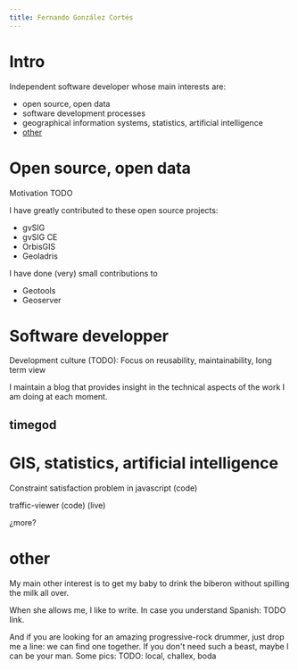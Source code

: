 ```yaml
---
title: Fernando González Cortés
---
```


# Intro
	
Independent software developer whose main interests are:

* open source, open data
* software development processes
* geographical information systems, statistics, artificial intelligence
* [other](#other)

# Open source, open data

Motivation TODO

I have greatly contributed to these open source projects:

* gvSIG
* gvSIG CE
* OrbisGIS
* Geoladris

I have done (very) small contributions to

* Geotools
* Geoserver

# Software developper

Development culture (TODO): Focus on reusability, maintainability, long term view

I maintain a blog that provides insight in the technical aspects of the work I am doing at each moment.

## timegod

# GIS, statistics, artificial intelligence

Constraint satisfaction problem in javascript (code)
	
traffic-viewer (code) (live)

¿more?
	
# <a name="other"></a>other

My main other interest is to get my baby to drink the biberon without spilling the milk all over.

When she allows me, I like to write. In case you understand Spanish: TODO link.

And if you are looking for an amazing progressive-rock drummer, just drop me a line: we can find one together. If you don't need such a beast, maybe I can be your man. Some pics: TODO: local, challex, boda

